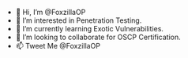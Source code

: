 - 👋 Hi, I’m @FoxzillaOP
- 👀 I’m interested in Penetration Testing.
- 🌱 I’m currently learning Exotic Vulnerabilities.
- 💞️ I’m looking to collaborate for OSCP Certification.
- 📫 Tweet Me @FoxzillaOP
